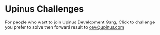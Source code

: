 Upinus Challenges
===========================================================================================
For people who want to join Upinus Development Gang,
Click to challenge you prefer to solve then forward result to dev@upinus.com
